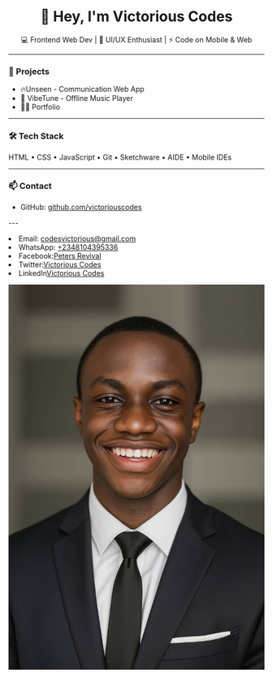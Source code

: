 <h1 align="center">👋 Hey, I'm Victorious Codes</h1>

<p align="center">
  💻 Frontend Web Dev | 🎨 UI/UX Enthusiast | ⚡ Code on Mobile & Web
</p>

---

### 🚀 Projects

- 🔥Unseen - Communication Web App
- 🎵 VibeTune - Offline Music Player
- 👨‍💻 Portfolio

---

### 🛠️ Tech Stack

HTML • CSS • JavaScript • Git • Sketchware • AIDE • Mobile IDEs

---

### 📫 Contact

- GitHub: [github.com/victoriouscodes](https://github.com/codeexe-revival)



---<li>Email: <a href="mailto:codesvictorious@gmail.com">codesvictorious@gmail.com</a></li>
        <li>WhatsApp: <a href="https://wa.me/2348104395336">+2348104395336</a></li>
        <li>Facebook:<a href="https://www.facebook.com/share/19dXFRop2i/">Peters Revival</a></li>
        <li>Twitter:<a href="https://x.com/codesVictorious?s=09">Victorious Codes</a></li>
        <li>LinkedIn<a href="[https:/](https://www.linkedin.com/in/victorious-codes-b80a2b374?utm_source=share&utm_campaign=share_via&utm_content=profile&utm_medium=android_app)" target="_blank">Victorious Codes</a></li>

![Me](victorious.jpg)
